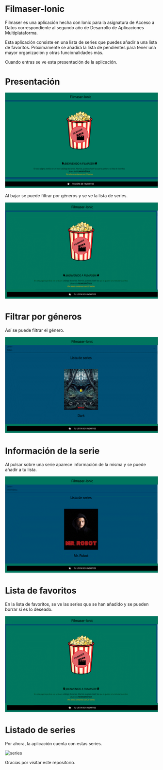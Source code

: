 # Filmaser-Ionic

Filmaser es una aplicación hecha con Ionic para la asignatura de Acceso a Datos correspondiente al segundo año de Desarrollo de Aplicaciones Multiplataforma.

Esta aplicación consiste en una lista de series que puedes añadir a una lista de favoritos.
Próximamente se añadirá la lista de pendientes para tener una mayor organización y otras funcionalidades más.

Cuando entras se ve esta presentación de la aplicación.

# Presentación

![presentacion](./imagesREADME/presentacion.png)

Al bajar se puede filtrar por géneros y se ve la lista de series.

![lista](./imagesREADME/lista.gif)

# Filtrar por géneros

Así se puede filtrar el género.

![genero](./imagesREADME/genero.gif)

# Información de la serie

Al pulsar sobre una serie aparece información de la misma y se puede añadir a tu lista.

![infoAniadirSerie](./imagesREADME/infoAniadirSerie.gif)

# Lista de favoritos

En la lista de favoritos, se ve las series que se han añadido y se pueden borrar si es lo deseado.

![favoritos](./imagesREADME/favoritos.gif)

# Listado de series

Por ahora, la aplicación cuenta con estas series.

![series](./imagesREADME/series.gif)

Gracias por visitar este repositorio. 





